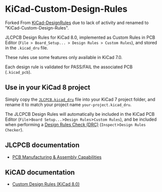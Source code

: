 # KiCad-Custom-Design-Rules

Forked From [KiCad-DesignRules](https://github.com/labtroll/KiCad-DesignRules) due to lack of activity and renamed to "KiCad-Custom-Design-Rules".

JLCPCB Design Rules for KiCad 8.0, implemented as Custom Rules in PCB Editor (`File > Board_Setup... > Design Rules > Custom Rules`), and stored in the `.kicad_dru` file.

These rules use some features only available in KiCad 7.0.

Each design rule is validated for PASS/FAIL the associated PCB (`.kicad_pcb`).

## Use in your KiCad 8 project

Simply copy the [`JLCPCB.kicad_dru`](JLCPCB/JLCPCB.kicad_dru) file into your KiCad 7 project folder, and rename it to match your project name `your-project.kicad_dru`.

The JLCPCB Design Rules will automatically be included in the KiCad PCB Editor (`File`>`Board Setup...`>`Design Rules`>`Custom Rules`), and be included when performing a [Design Rules Check (DRC)](https://docs.kicad.org/8.0/en/pcbnew/pcbnew.html#design_rule_checking) (`Inspect`>`Design Rules Checker`).

## JLCPCB documentation

- [PCB Manufacturing & Assembly Capabilities](https://jlcpcb.com/capabilities/pcb-capabilities)

## KiCAD documentation

- [Custom Design Rules (KiCad 8.0)](https://docs.kicad.org/8.0/en/pcbnew/pcbnew.html#custom-design-rules)
